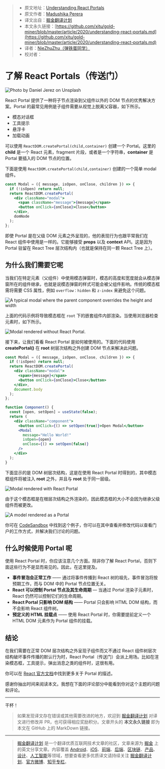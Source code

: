 > - 原文地址：[Understanding React Portals](https://blog.bitsrc.io/understanding-react-portals-ab79827732c7)
> - 原文作者：[Madushika Perera](https://medium.com/@LMPerera)
> - 译文出自：[掘金翻译计划](https://github.com/xitu/gold-miner)
> - 本文永久链接：[https://github.com/xitu/gold-miner/blob/master/article/2020/understanding-react-portals.md](https://github.com/xitu/gold-miner/blob/master/article/2020/understanding-react-portals.md)
> - 译者：[NieZhuZhu（弹铁蛋同学）](https://github.com/NieZhuZhu)
> - 校对者：

# 了解 React Portals（传送门）

![Photo by [Daniel Jerez](https://unsplash.com/@danieljerez?utm_source=medium&utm_medium=referral) on [Unsplash](https://unsplash.com?utm_source=medium&utm_medium=referral)](https://cdn-images-1.medium.com/max/10368/0*FjXAcqaJwbGxRLfV)

React Portal 提供了一种将子节点渲染到父组件以外的 DOM 节点的优秀解决方案。Portal 的最常见用例是子组件需要从视觉上脱离父容器，如下所示。

- 模态对话框
- 工具提示
- 悬浮卡
- 加载动画

可以使用 `ReactDOM.createPortal(child,container)` 创建一个 Portal。这里的 **child** 是一个 React 元素，fragment 片段，或者是一个字符串，**container** 是 Portal 要插入的 DOM 节点的位置。

下面是使用 `ReactDOM.createPortal(child,container)` 创建的一个简单 modal 组件。

```jsx
const Modal = ({ message, isOpen, onClose, children }) => {
  if (!isOpen) return null;
  return ReactDOM.createPortal(
    <div className="modal">
      <span className="message">{message}</span>
      <button onClick={onClose}>Close</button>
    </div>,
    domNode
  );
};
```

即使 Portal 是在父级 DOM 元素之外呈现的，他的表现行为也跟平常我们在 React 组件中使用是一样的。它能够接受 **props** 以及 **context** API。这是因为 Portal 驻留在 React Tree 层次结构内（也就是保持在同一颗 React Tree 上）。

## 为什么我们需要它呢

当我们在特定元素（父组件）中使用模态弹窗时，模态的高度和宽度就会从模态弹窗所在的组件继承，也就是说模态弹窗的样式可能会被父组件影响。传统的模态框需将需要 CSS 属性，例如 `overflow：hidden` 和 `z-index` 来避免这个问题。

![A typical modal where the parent component overrides the height and width](https://cdn-images-1.medium.com/max/2000/1*YHOfHKctYUVbUkZP7JtMSw.png)

上面的代码示例将导致模态框在 `root` 下的嵌套组件内部渲染。当使用浏览器检查元素时，如下所示。

![Modal rendered without React Portal.](https://cdn-images-1.medium.com/max/2000/1*ZXYIAy1ab0hCnGIg_CAfpw.png)

接下来，让我们看看 React Portal 是如何被使用的。下面的代码使用 **createPortal()** 在 **root** 树层次结构之外创建 DOM 节点来解决此问题。

```jsx
const Modal = ({ message, isOpen, onClose, children }) => {
  if (!isOpen) return null;
  return ReactDOM.createPortal(
    <div className="modal">
      <span>{message}</span>
      <button onClick={onClose}>Close</button>
    </div>,
    document.body
  );
};

function Component() {
  const [open, setOpen] = useState(false);
  return (
    <div className="component">
      <button onClick={() => setOpen(true)}>Open Modal</button>
      <Modal
        message="Hello World!"
        isOpen={open}
        onClose={() => setOpen(false)}
      />
    </div>
  );
}
```

下面显示的是 DOM 树层次结构，这是在使用 React Portal 时得到的，其中模态框组件将被注入 **root** 之外，并且与 **root** 处于同一层级。

![Modal rendered with React Portal](https://cdn-images-1.medium.com/max/2000/1*xR30uJTAiBlGwAp6cmLKEg.png)

由于这个模态框是在根层次结构之外渲染的，因此模态框的大小不会因为继承父级组件而被更改。

![A model rendered as a Portal](https://cdn-images-1.medium.com/max/2000/1*xdXdvfFul8rrk4Ra1SzTEg.png)

你可在 [CodeSandbox](https://codesandbox.io/s/react-portals-l0sy5) 中找到这个例子，你可以在其中查看并修改代码以查看门户的工作方式，并解决我们讨论的问题。

## 什么时候使用 Portal 呢

使用 React Portal 时，你应该注意几个方面。除非你了解 React Portal，否则下面这些行为不是显而易见的。因此，在这里提及。

- **事件冒泡会正常工作** —— 通过将事件传播到 React 树的祖先，事件冒泡将按预期工作，而与 DOM 中的 Portal 节点位置无关。
- **React 可以控制 Portal 节点及其生命周期** — 当通过 Portal 渲染子元素时，React 仍然可以控制它们的生命周期。
- **React Portal 只影响 DOM 结构** —— Portal 只会影响 HTML DOM 结构，而不会影响 React 组件树。
- **预定义的 HTML 挂载点** —— 使用 React Portal 时，你需要提前定义一个 HTML DOM 元素作为 Portal 组件的挂载。

## 结论

在我们需要在正常 DOM 层次结构之外呈现子组件而又不通过 React 组件树层次结构破坏事件传播的默认行为时，React Portal（传送门）会派上用场。比如在渲染模态框，工具提示，弹出消息之类的组件时，这很有用。

你可以在 [React 官方文档](https://reactjs.org/docs/portals.html)中找到更多关于 Portal 的描述。

感谢你抽出时间来阅读本文。我想在下面的评论部分中能看到你对这个主题的问题和评论。

---

干杯！

> 如果发现译文存在错误或其他需要改进的地方，欢迎到 [掘金翻译计划](https://github.com/xitu/gold-miner) 对译文进行修改并 PR，也可获得相应奖励积分。文章开头的 **本文永久链接** 即为本文在 GitHub 上的 MarkDown 链接。

---

> [掘金翻译计划](https://github.com/xitu/gold-miner) 是一个翻译优质互联网技术文章的社区，文章来源为 [掘金](https://juejin.im) 上的英文分享文章。内容覆盖 [Android](https://github.com/xitu/gold-miner#android)、[iOS](https://github.com/xitu/gold-miner#ios)、[前端](https://github.com/xitu/gold-miner#前端)、[后端](https://github.com/xitu/gold-miner#后端)、[区块链](https://github.com/xitu/gold-miner#区块链)、[产品](https://github.com/xitu/gold-miner#产品)、[设计](https://github.com/xitu/gold-miner#设计)、[人工智能](https://github.com/xitu/gold-miner#人工智能)等领域，想要查看更多优质译文请持续关注 [掘金翻译计划](https://github.com/xitu/gold-miner)、[官方微博](http://weibo.com/juejinfanyi)、[知乎专栏](https://zhuanlan.zhihu.com/juejinfanyi)。
